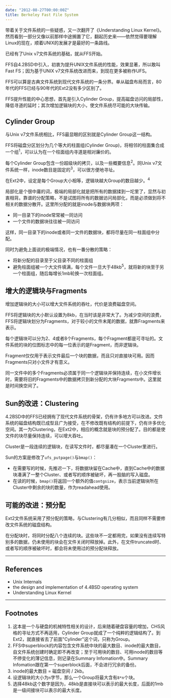 ```yaml
---
date: "2012-08-27T00:00:00Z"
title: Berkeley Fast File System
---
```


带着关于文件系统的一些疑惑，又一次翻开了《Understanding Linux Kernel》。然而看到一部分又像以前那样中途搁置了它，翻起历史来——依然觉得要理解Linux的现在，顺着UNIX的发展才是最好的一条路线。

已经有了Unix v7文件系统的基础，就从FFS开始。

FFS自4.2BSD中引入，初衷为提升UNIX文件系统的性能，效果显著，所以敢叫Fast FS；因为基于UNIX v7文件系统改进而来，到现在更多被称作UFS。 

FFS可以算是古典文件系统到现代文件系统的一条分界。单从磁盘布局而言，80年代的FFS已经与90年代的Ext2没有多少区别了。

FFS提升性能的中心思想，首先是引入Cylinder Group，提高磁盘访问的局部性，降低寻道的延时；其次增加逻辑块的大小，使文件系统尽可能的大块传输。

## Cylinder Group

与Unix v7文件系统相比，FFS最显眼的区别就是Cylinder Group这一结构。

FFS将磁盘分区划分为几个等大的柱面组(Cylinder Group)，将相邻的柱面集合成一个组<sup>1</sup>，可以认为在一个柱面组内寻道是相对廉价的。

每个Cylinder Group包含一份超级块的拷贝，以及一些概要信息<sup>2</sup>。同Unix v7文件系统一样，inode数目是固定的<sup>3</sup>，可以很方便地寻址。

在Ext2中，设定是每个Group大小相等，逻辑块越大Group的数目越少。<sup>4</sup>

局部化是个很中庸的词，极端的局部化就是把所有的数据揉到一坨里了，显然与初衷相背。靠谱的分配策略，不是试图将所有的数据访问局部化，而是必须做到将不相关的数据分散开。这里所分配的就是inode与数据块两项：

+ 同一目录下的inode常常被一同访问
+ 一个文件的数据块往往被一同访问

这样，同一目录下的inode或者同一文件的数据块，都将尽量在同一柱面组中分配。

同时为避免上面说的极端情况，也有一番分散的策略：

+ 将新分配的目录至于父目录不同的柱面组
+ 避免柱面组被一个大文件填满，每个文件一旦大于48kb<sup>5</sup>，就将新的块至于另一个柱面组，随后每增长1mb轮换一次柱面组。

## 增大的逻辑块与Fragments

增加逻辑块的大小可以增大文件系统的吞吐，代价是浪费磁盘空间。

FFS将逻辑块的大小默认设置为8kb，在当时该是非常大了。为减少空间的浪费，FFS将逻辑块划分为Fragments，对于较小的文件末尾的数据，就靠Fragments来表示。

每个逻辑块可以分为2、4或者8个Fragments，每个Fragment都是可寻址的。文件系统的块的位图标志中的每一位表示的是Fragment，而非逻辑块。

Fragment仅仅用于表示文件最后一个块的数据，而且只对直接块可用。因而Fragments只对小文件才有意义。

同一文件中的多个Fragments必须属于同一个逻辑块并保持连续，在小文件增长时，需要将旧的Fragments中的数据拷贝到新分配的大块Fragments中。这里就是时间换空间了。

## Sun的改进：Clustering

4\.2BSD中的FFS已经拥有了现代文件系统的骨架，仍有许多地方可以改进。文件系统的磁盘结构既已成型且广为接受，在不修改既有结构的前提下，仍有许多优化空间。其一为Clustering，在Ext2中，相应的概念就是块的预分配了。目的都是使文件的块尽量保持连续，可以增大吞吐。

Cluster是一段连续的逻辑块，在读写文件时，都尽量凑在一个Cluster里进行。

Sun的方案是修改了`ufs_putpage()`与`bmap()`：

+ 在需要写的时候，先推迟一下，将数据块留在Cache中，直到Cache中的数据块凑满了一整个Cluster、或者写的顺序被破坏，再一股脑的写入磁盘。
+ 在读的时候，`bmap()`将返回一个额外的值`contgsize`，表示当前逻辑块所在Cluster中剩余的块的数量，作为readahead使用。

## 可能的改进：预分配

Ext2文件系统采用了预分配的策略，与Clustering有几分相似，而且同样不需要修改文件系统的磁盘结构。

在分配块时，将同时分配八个连续的块。这些块不一定都用完，如果没有连续写特别多的数据，仍未使用的块会在文件关闭时释放掉。此外，在文件truncated时、或者写的顺序被破坏时，都会将未使用过的预分配块释放。

-------------------

## References

+ Unix Internals
+ the design and implementation of 4.4BSD operating system
+ Understanding Linux Kernel 

-------------------

## Footnotes

1. 这本是一个与硬盘的机械特性相关的设计，后来随着硬盘容量的增加，CHS风格的寻址方式不再适用，Cylinder Group就成了一个纯粹的逻辑结构了。到Ext2，就直接省去了前面"Cylinder"这个词，只称为Group。
2. FFS中superblock的内容包含文件系统中块的最大数目、inode的最大数目，自文件系统创建时确定即不再改变；至于可用块的数目、可用inode的数目等不停变化的薄记信息，则记录在Summary Infomation中。Summary Infomation跟在第一个superblock后面，不会进行冗余的备份。
3. inode的最大数目 = 磁盘空间 / 2kb。
4. 设逻辑块的大小为`n`字节，那么一个Group将最大含有`8*n`个块。
5. 选择48kb这个数字是因为，48kb是直接块可以表示的最大长度，后面的1mb是一级间接块可以表示的最大长度。


